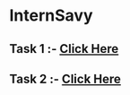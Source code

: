 # InternSavy

## Task 1 :- [Click Here](https://contactformsg.netlify.app/)

## Task 2 :- [Click Here](https://portfolio-saurabhsg.netlify.app/)
